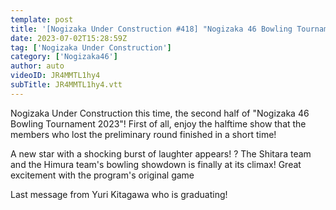 ```yaml
---
template: post
title: '[Nogizaka Under Construction #418] "Nogizaka 46 Bowling Tournament 2023 Part 2" 2023.07.02 OA'
date: 2023-07-02T15:28:59Z
tag: ['Nogizaka Under Construction']
category: ['Nogizaka46']
author: auto 
videoID: JR4MMTL1hy4
subTitle: JR4MMTL1hy4.vtt
---
```

Nogizaka Under Construction this time, the second half of "Nogizaka 46 Bowling Tournament 2023"! First of all, enjoy the halftime show that the members who lost the preliminary round finished in a short time!

A new star with a shocking burst of laughter appears! ? The Shitara team and the Himura team's bowling showdown is finally at its climax! Great excitement with the program's original game

Last message from Yuri Kitagawa who is graduating!